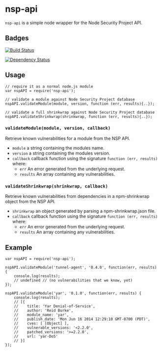 # nsp-api

`nsp-api` is a simple node wrapper for the Node Security Project API.

## Badges

[![Build Status](https://travis-ci.org/nodesecurity/nsp-api.svg?branch=master)](https://travis-ci.org/nodesecurity/nsp-api)

[![Dependency Status](https://david-dm.org/nodesecurity/nsp-api.svg)](https://david-dm.org/nodesecurity/nsp-api)

## Usage

```
// require it as a normal node.js module
var nspAPI = require('nsp-api');

// validate a module against Node Security Project database
nspAPI.validateModule(module, version, function (err, results){..});

// validate a full shrinkwrap against Node Security Project database
nspAPI.validateShrinkwrap(shrinkwrap, function (err, results){..});
```

### `validateModule(module, version, callback)`

Retrieve known vulnerabilities for a module from the NSP API.
- `module` a string containing the modules name.
- `version` a string containing the modules version.
- `callback` callback function using the signature `function (err, results)` where:
    - `err` An error generated from the underlying request.
    - `results` An array containing any vulnerabilities.

### `validateShrinkwrap(shrinkwrap, callback)`
Retrieve known vulnerabilities from dependencies in a npm-shrinkwrap object from the NSP API.
- `shrinkwrap` an object generated by parsing a npm-shrinkwrap.json file.
- `callback` callback function using the signature `function (err, results)` where:
    - `err` An error generated from the underlying request.
    - `results` An array containing any vulnerabilities.

## Example

```
var nspAPI = require('nsp-api');

nspAPI.validateModule('tunnel-agent', '0.4.0', function(err, results) {
    console.log(results);
    // undefined // (no vulnerabilities that we know, yet)
});

nspAPI.validateModule('yar', '0.1.0', function(err, results) {
    console.log(results);
    // [{
    //    title: 'Yar Denial-of-Service',
    //    author: 'Reid Burke',
    //    module_name: 'yar',
    //    publish_date: 'Mon Jun 16 2014 12:29:10 GMT-0700 (PDT)',
    //    cves: [ [Object] ],
    //    vulnerable_versions: '<2.2.0',
    //    patched_versions: '>=2.2.0',
    //    url: 'yar-DoS'
    // }]
});

```
